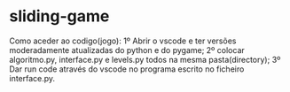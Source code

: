 # sliding-game
Como aceder ao codigo(jogo):
  1º Abrir o vscode e ter versões moderadamente atualizadas do python e do pygame;
  2º colocar algoritmo.py, interface.py e levels.py todos na mesma pasta(directory);
  3º Dar run code através do vscode no programa escrito no ficheiro interface.py.
